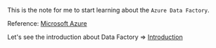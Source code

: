 This is the note for me to start learning about the `Azure Data Factory`.

Reference: [Microsoft Azure](https://docs.microsoft.com/en-us/azure/data-factory/introduction)

Let's see the introduction about Data Factory => [Introduction](https://github.com/surawut-jirasaktavee/microsoft-azure-learning/blob/main/introduction%20to%20Data%20Factory/intro.md)
